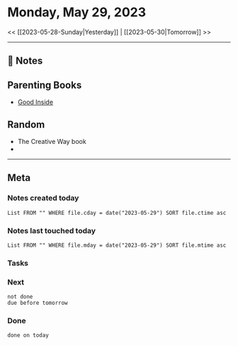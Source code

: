 


# Monday, May 29, 2023

<< [[2023-05-28-Sunday|Yesterday]] | [[2023-05-30|Tomorrow]] >>

---


## 📝 Notes


## Parenting Books

- [Good Inside](https://www.amazon.co.uk/Good-Inside-compassionate-parenting-families/dp/0008505543)



## Random
- The Creative Way book
- 



---
## Meta
### Notes created today
```dataview
List FROM "" WHERE file.cday = date("2023-05-29") SORT file.ctime asc
```

### Notes last touched today
```dataview
List FROM "" WHERE file.mday = date("2023-05-29") SORT file.mtime asc
```



### Tasks

### Next

```tasks
not done 
due before tomorrow
```

### Done

```tasks
done on today
```
